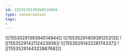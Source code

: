 ```yaml
---
id: 1553529139394514944
type: conversation
tags:
- 
---
```

![[1553529139394514944]]
![[1553529140938125313]]
![[1553529142112423936]]
![[1553529143228174337]]
![[1553529144322887682]]

